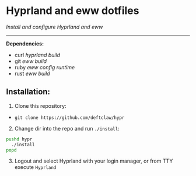 # Hyprland and eww dotfiles  
_Install and configure Hyprland and eww_  

---  

__Dependencies:__  
  - curl _hyprland build_  
  - git _eww build_  
  - ruby _eww config runtime_  
  - rust _eww build_  

## Installation:  
1. Clone this repository:  
  - `git clone https://github.com/deftclaw/hypr`  
2. Change dir into the repo and run `./install`:  
```bash
pushd hypr
  ./install
popd
```  
3. Logout and select Hyprland with your login manager, or from TTY execute `Hyprland`  
